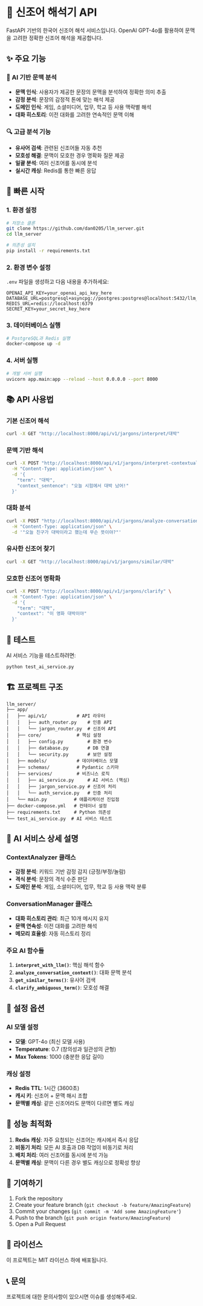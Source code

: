 # 🤖 신조어 해석기 API

FastAPI 기반의 한국어 신조어 해석 서비스입니다. OpenAI GPT-4o를 활용하여 문맥을 고려한 정확한 신조어 해석을 제공합니다.

## ✨ 주요 기능

### 🧠 AI 기반 문맥 분석
- **문맥 인식**: 사용자가 제공한 문장의 문맥을 분석하여 정확한 의미 추출
- **감정 분석**: 문장의 감정적 톤에 맞는 해석 제공
- **도메인 인식**: 게임, 소셜미디어, 업무, 학교 등 사용 맥락별 해석
- **대화 히스토리**: 이전 대화를 고려한 연속적인 문맥 이해

### 🔍 고급 분석 기능
- **유사어 검색**: 관련된 신조어들 자동 추천
- **모호성 해결**: 문맥이 모호한 경우 명확화 질문 제공
- **일괄 분석**: 여러 신조어를 동시에 분석
- **실시간 캐싱**: Redis를 통한 빠른 응답

## 🚀 빠른 시작

### 1. 환경 설정
```bash
# 저장소 클론
git clone https://github.com/dan0205/llm_server.git
cd llm_server

# 의존성 설치
pip install -r requirements.txt
```

### 2. 환경 변수 설정
`.env` 파일을 생성하고 다음 내용을 추가하세요:
```env
OPENAI_API_KEY=your_openai_api_key_here
DATABASE_URL=postgresql+asyncpg://postgres:postgres@localhost:5432/llm_db
REDIS_URL=redis://localhost:6379
SECRET_KEY=your_secret_key_here
```

### 3. 데이터베이스 실행
```bash
# PostgreSQL과 Redis 실행
docker-compose up -d
```

### 4. 서버 실행
```bash
# 개발 서버 실행
uvicorn app.main:app --reload --host 0.0.0.0 --port 8000
```

## 📚 API 사용법

### 기본 신조어 해석
```bash
curl -X GET "http://localhost:8000/api/v1/jargons/interpret/대박"
```

### 문맥 기반 해석
```bash
curl -X POST "http://localhost:8000/api/v1/jargons/interpret-contextual" \
  -H "Content-Type: application/json" \
  -d '{
    "term": "대박",
    "context_sentence": "오늘 시험에서 대박 났어!"
  }'
```

### 대화 분석
```bash
curl -X POST "http://localhost:8000/api/v1/jargons/analyze-conversation" \
  -H "Content-Type: application/json" \
  -d '"오늘 친구가 대박이라고 했는데 무슨 뜻이야?"'
```

### 유사한 신조어 찾기
```bash
curl -X GET "http://localhost:8000/api/v1/jargons/similar/대박"
```

### 모호한 신조어 명확화
```bash
curl -X POST "http://localhost:8000/api/v1/jargons/clarify" \
  -H "Content-Type: application/json" \
  -d '{
    "term": "대박",
    "context": "이 영화 대박이야"
  }'
```

## 🧪 테스트

AI 서비스 기능을 테스트하려면:
```bash
python test_ai_service.py
```

## 🏗️ 프로젝트 구조

```
llm_server/
├── app/
│   ├── api/v1/           # API 라우터
│   │   ├── auth_router.py    # 인증 API
│   │   └── jargon_router.py  # 신조어 API
│   ├── core/             # 핵심 설정
│   │   ├── config.py         # 환경 변수
│   │   ├── database.py       # DB 연결
│   │   └── security.py       # 보안 설정
│   ├── models/           # 데이터베이스 모델
│   ├── schemas/          # Pydantic 스키마
│   ├── services/         # 비즈니스 로직
│   │   ├── ai_service.py     # AI 서비스 (핵심)
│   │   ├── jargon_service.py # 신조어 처리
│   │   └── auth_service.py   # 인증 처리
│   └── main.py          # 애플리케이션 진입점
├── docker-compose.yml   # 컨테이너 설정
├── requirements.txt     # Python 의존성
└── test_ai_service.py  # AI 서비스 테스트
```

## 🧠 AI 서비스 상세 설명

### ContextAnalyzer 클래스
- **감정 분석**: 키워드 기반 감정 감지 (긍정/부정/놀람)
- **격식 분석**: 문장의 격식 수준 판단
- **도메인 분석**: 게임, 소셜미디어, 업무, 학교 등 사용 맥락 분류

### ConversationManager 클래스
- **대화 히스토리 관리**: 최근 10개 메시지 유지
- **문맥 연속성**: 이전 대화를 고려한 해석
- **메모리 효율성**: 자동 히스토리 정리

### 주요 AI 함수들
1. **`interpret_with_llm()`**: 핵심 해석 함수
2. **`analyze_conversation_context()`**: 대화 문맥 분석
3. **`get_similar_terms()`**: 유사어 검색
4. **`clarify_ambiguous_term()`**: 모호성 해결

## 🔧 설정 옵션

### AI 모델 설정
- **모델**: GPT-4o (최신 모델 사용)
- **Temperature**: 0.7 (창의성과 일관성의 균형)
- **Max Tokens**: 1000 (충분한 응답 길이)

### 캐싱 설정
- **Redis TTL**: 1시간 (3600초)
- **캐시 키**: 신조어 + 문맥 해시 조합
- **문맥별 캐싱**: 같은 신조어라도 문맥이 다르면 별도 캐싱

## 🚀 성능 최적화

1. **Redis 캐싱**: 자주 요청되는 신조어는 캐시에서 즉시 응답
2. **비동기 처리**: 모든 AI 호출과 DB 작업이 비동기로 처리
3. **배치 처리**: 여러 신조어를 동시에 분석 가능
4. **문맥별 캐싱**: 문맥이 다른 경우 별도 캐싱으로 정확성 향상

## 🤝 기여하기

1. Fork the repository
2. Create your feature branch (`git checkout -b feature/AmazingFeature`)
3. Commit your changes (`git commit -m 'Add some AmazingFeature'`)
4. Push to the branch (`git push origin feature/AmazingFeature`)
5. Open a Pull Request

## 📄 라이선스

이 프로젝트는 MIT 라이선스 하에 배포됩니다.

## 📞 문의

프로젝트에 대한 문의사항이 있으시면 이슈를 생성해주세요. 